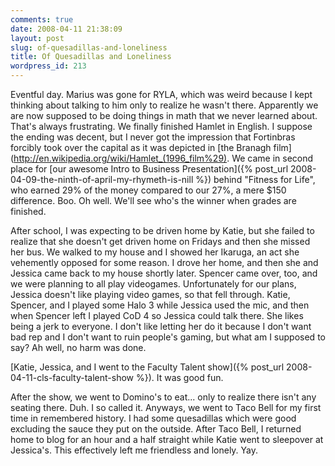 ```yaml
---
comments: true
date: 2008-04-11 21:38:09
layout: post
slug: of-quesadillas-and-loneliness
title: Of Quesadillas and Loneliness
wordpress_id: 213
---
```


Eventful day. Marius was gone for RYLA, which was weird because I kept thinking about talking to him only to realize he wasn't there. Apparently we are now supposed to be doing things in math that we never learned about. That's always frustrating. We finally finished Hamlet in English. I suppose the ending was decent, but I never got the impression that Fortinbras forcibly took over the capital as it was depicted in [the Branagh film](http://en.wikipedia.org/wiki/Hamlet_(1996_film%29). We came in second place for [our awesome Intro to Business Presentation]({% post_url 2008-04-09-the-ninth-of-april-my-rhymeth-is-nill %}) behind "Fitness for Life", who earned 29% of the money compared to our 27%, a mere $150 difference. Boo. Oh well. We'll see who's the winner when grades are finished.

After school, I was expecting to be driven home by Katie, but she failed to realize that she doesn't get driven home on Fridays and then she missed her bus. We walked to my house and I showed her Ikaruga, an act she vehemently opposed for some reason. I drove her home, and then she and Jessica came back to my house shortly later. Spencer came over, too, and we were planning to all play videogames. Unfortunately for our plans, Jessica doesn't like playing video games, so that fell through. Katie, Spencer, and I played some Halo 3 while Jessica used the mic, and then when Spencer left I played CoD 4 so Jessica could talk there. She likes being a jerk to everyone. I don't like letting her do it because I don't want bad rep and I don't want to ruin people's gaming, but what am I supposed to say? Ah well, no harm was done.

[Katie, Jessica, and I went to the Faculty Talent show]({% post_url 2008-04-11-cls-faculty-talent-show %}). It was good fun.

After the show, we went to Domino's to eat... only to realize there isn't any seating there. Duh. I so called it. Anyways, we went to Taco Bell for my first time in remembered history. I had some quesadillas which were good excluding the sauce they put on the outside.  After Taco Bell, I returned home to blog for an hour and a half straight while Katie went to sleepover at Jessica's. This effectively left me friendless and lonely. Yay.
